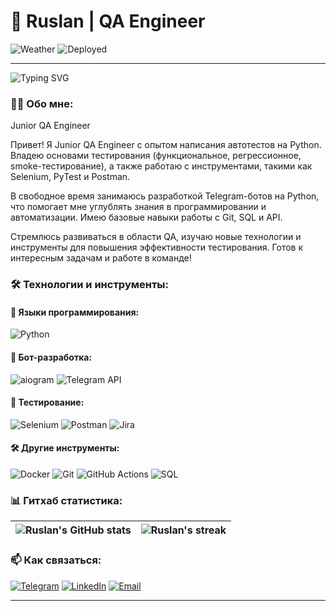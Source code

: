 # 🌟 Ruslan | QA Engineer

![Weather](https://img.shields.io/badge/🌈_Weather-☀️-gold)  ![Deployed](https://img.shields.io/badge/📡_Deployed-2_online-brightgreen) 

---
![Typing SVG](https://readme-typing-svg.herokuapp.com/?lines=QA+Engineer;Telegram+Bot+Developer;Python+Enthusiast;Automation+Lover)
### 👨‍💻 Обо мне:
Junior QA Engineer

Привет! Я Junior QA Engineer с опытом написания автотестов на Python. Владею основами тестирования (функциональное, регрессионное, smoke-тестирование), а также работаю с инструментами, такими как Selenium, PyTest и Postman.

В свободное время занимаюсь разработкой Telegram-ботов на Python, что помогает мне углублять знания в программировании и автоматизации. Имею базовые навыки работы с Git, SQL и API.

Стремлюсь развиваться в области QA, изучаю новые технологии и инструменты для повышения эффективности тестирования. Готов к интересным задачам и работе в команде!

### 🛠 Технологии и инструменты:
#### 🐍 Языки программирования:
![Python](https://img.shields.io/badge/-Python-3776AB?logo=python&logoColor=white)

#### 🤖 Бот-разработка:
![aiogram](https://img.shields.io/badge/-aiogram-259B24?logo=telegram&logoColor=white)
![Telegram API](https://img.shields.io/badge/-Telegram_API-26A5E4?logo=telegram&logoColor=white)

#### 🧪 Тестирование:
![Selenium](https://img.shields.io/badge/-Selenium-43B02A?logo=selenium&logoColor=white)
![Postman](https://img.shields.io/badge/-Postman-FF6C37?logo=postman&logoColor=white)
![Jira](https://img.shields.io/badge/-Jira-0052CC?logo=jira&logoColor=white)

#### 🛠️ Другие инструменты:
![Docker](https://img.shields.io/badge/-Docker-2496ED?logo=docker&logoColor=white)
![Git](https://img.shields.io/badge/-Git-F05032?logo=git&logoColor=white)
![GitHub Actions](https://img.shields.io/badge/-GitHub_Actions-2088FF?logo=github-actions&logoColor=white)
![SQL](https://img.shields.io/badge/-SQL-4479A1?logo=mysql&logoColor=white)

### 📊 Гитхаб статистика:
| <img align="center" src="https://github-readme-stats.vercel.app/api?username=yourusername&show_icons=true&theme=radical&hide_border=true" alt="Ruslan's GitHub stats" /> | <img align="center" src="https://github-readme-streak-stats.herokuapp.com/?user=yourusername&theme=radical&hide_border=true" alt="Ruslan's streak" /> |
| ------------- | ------------- |

### 📫 Как связаться:
[![Telegram](https://img.shields.io/badge/-Telegram-26A5E4?logo=telegram&logoColor=white)](https://t.me/yourusername)
[![LinkedIn](https://img.shields.io/badge/-LinkedIn-0A66C2?logo=linkedin&logoColor=white)](https://linkedin.com/in/yourusername)
[![Email](https://img.shields.io/badge/-Email-D14836?logo=gmail&logoColor=white)](mailto:your.email@example.com)

---


